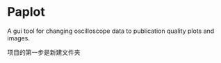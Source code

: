 # Paplot
A gui tool for changing oscilloscope data to publication quality plots and images.

项目的第一步是新建文件夹

